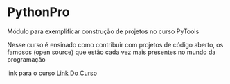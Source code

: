 # PythonPro

Módulo para exemplificar construção de projetos no curso PyTools

Nesse curso é ensinado como contribuir com projetos de código aberto, os famosos (open source) que estão cada vez mais presentes no mundo da programação

link para o curso [Link Do Curso](https://plataforma.dev.pro.br/31287-pytools)